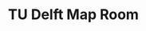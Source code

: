 ---
schema: default
title: TU Delft Map Room
organization: Delft University of Technology
notes: maps at the library
resources:
  - name: Homepage
    url: 'https://www.tudelft.nl/en/library/collections/map-room/'
    format: html
license: ''
category:
  - Database
  - Viewer
  - Education
  - Uncategorized
---